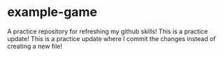 # example-game
A practice repository for refreshing my github skills!
This is a practice update!
This is a practice update where I commit the changes instead of creating a new file!
